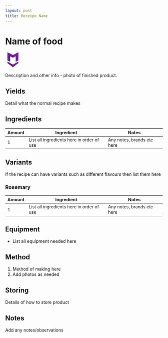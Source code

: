 ```yaml
---
layout: post
title: Receipe Name
---
```

# Name of food
![Image of finished product](https://github.com/adam-p/markdown-here/raw/master/src/common/images/icon48.png "Image of finished product")

Description and other info - photo of finished product.
## Yields
Detail what the normal recipe makes
## Ingredients
Amount|Ingredient|Notes 
---|---|---
1|List all ingredients here in order of use|Any notes, brands etc here
## Variants
If the recipe can have variants such as different flavours then list them here
### Rosemary
Amount|Ingredient|Notes 
---|---|---
1|List all ingredients here in order of use|Any notes, brands etc here
## Equipment 
- List all equipment needed here
## Method
1. Method of making here
2. Add photos as needed
## Storing
Details of how to store product
## Notes
Add any notes/observations
